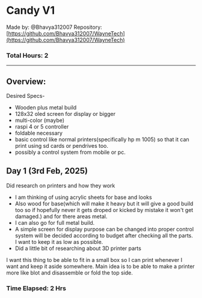 # Candy V1

Made by: @Bhavya312007
Repository: [https://github.com/Bhavya312007/WayneTech](https://github.com/Bhavya312007/WayneTech)

### Total Hours: 2

---

## Overview:


Desired Specs-

- Wooden plus metal build
- 128x32 oled screen for display or bigger 
- multi-color (maybe)
- raspi 4 or 5 controller
- foldable necessary
- basic control like normal printers(specifically hp m 1005) so that it can print using sd cards or pendrives too.
- possibly a control system from mobile or pc.
 

## Day 1 (3rd Feb, 2025)

Did research on printers and how they work

- I am thinking of using acrylic sheets for base and looks
- Also wood for base(which will make it heavy but it will give a good build too so if hopefully never it gets droped or kicked by mistake it won't get damaged.) and for there areas metal.
- I can also go for full metal build.
- A simple screen for display purpose can be changed into proper control system will be decided according to budget after checking all the parts. I want to keep it as low as possible.
- Did a little bit of researching about 3D printer parts

I want this thing to be able to fit in a small box so I can print whenever I want and keep it aside somewhere.
Main idea is to be able to make a printer more like blot and disassemble or fold the top side.

### Time Elapsed: 2 Hrs

